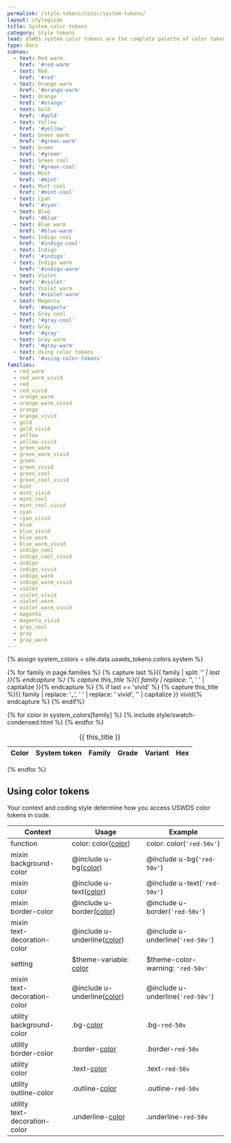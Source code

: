 ```yaml
---
permalink: /style-tokens/color/system-tokens/
layout: styleguide
title: System color tokens
category: Style tokens
lead: USWDS system color tokens are the complete palette of color tokens from which any project can build a theme palette
type: docs
subnav:
  - text: Red warm
    href: '#red-warm'
  - text: Red
    href: '#red'
  - text: Orange warm
    href: '#orange-warm'
  - text: Orange
    href: '#orange'
  - text: Gold
    href: '#gold'
  - text: Yellow
    href: '#yellow'
  - text: Green warm
    href: '#green-warm'
  - text: Green
    href: '#green'
  - text: Green cool
    href: '#green-cool'
  - text: Mint
    href: '#mint'
  - text: Mint cool
    href: '#mint-cool'
  - text: Cyan
    href: '#cyan'
  - text: Blue
    href: '#blue'
  - text: Blue warm
    href: '#blue-warm'
  - text: Indigo cool
    href: '#indigo-cool'
  - text: Indigo
    href: '#indigo'
  - text: Indigo warm
    href: '#indigo-warm'
  - text: Violet
    href: '#violet'
  - text: Violet warm
    href: '#violet-warm'
  - text: Magenta
    href: '#magenta'
  - text: Gray cool
    href: '#gray-cool'
  - text: Gray
    href: '#gray'
  - text: Gray warm
    href: '#gray-warm'
  - text: Using color tokens
    href: '#using-color-tokens'
families:
  - red_warm
  - red_warm_vivid
  - red
  - red_vivid
  - orange_warm
  - orange_warm_vivid
  - orange
  - orange_vivid
  - gold
  - gold_vivid
  - yellow
  - yellow_vivid
  - green_warm
  - green_warm_vivid
  - green
  - green_vivid
  - green_cool
  - green_cool_vivid
  - mint
  - mint_vivid
  - mint_cool
  - mint_cool_vivid
  - cyan
  - cyan_vivid
  - blue
  - blue_vivid
  - blue_warm
  - blue_warm_vivid
  - indigo_cool
  - indigo_cool_vivid
  - indigo
  - indigo_vivid
  - indigo_warm
  - indigo_warm_vivid
  - violet
  - violet_vivid
  - violet_warm
  - violet_warm_vivid
  - magenta
  - magenta_vivid
  - gray_cool
  - gray
  - gray_warm
---
```


{% assign system_colors = site.data.uswds_tokens.colors.system %}

<div class="padding-top-1 tablet:padding-top-3 maxw-tablet-lg">

  {% for family in page.families %}
    {% capture last %}{{ family | split: '_' | last }}{% endcapture %}
    {% capture this_title %}{{ family | replace: '_', ' ' | capitalize }}{% endcapture %}
    {% if last == 'vivid' %}
      {% capture this_title %}{{ family | replace: '_', ' ' | replace: ' vivid', '' | capitalize }}<span class="text-normal"> vivid</span>{% endcapture %}
    {% endif%}
    <div class="site-table-wrapper">
      <table class="usa-table-borderless site-table-responsive">
        <caption class="site-caption-swatches" id="{{ family | replace: '_', '-' }}">{{ this_title }}</caption>
        <thead>
          <tr>
            <th scope="col">Color</th>
            <th scope="col">System token</th>
            <th scope="col">Family</th>
            <th scope="col">Grade</th>
            <th scope="col">Variant</th>
            <th scope="col" class="text-right">Hex</th>
          </tr>
        </thead>
        <tbody class="font-mono-2xs">
          {% for color in system_colors[family] %}
            {% include style/swatch-condensed.html %}
          {% endfor %}
        </tbody>
      </table>
    </div>
  {% endfor %}
</div>

## Using color tokens
Your context and coding style determine how you access USWDS color tokens in code.

<div class="site-table-wrapper">
  <table class="usa-table-borderless site-table-responsive">
    <thead>
      <tr>
        <th scope="col">Context</th>
        <th scope="col">Usage</th>
        <th scope="col">Example</th>
      </tr>
    </thead>
    <tbody class="font-mono-2xs">
      <tr>
        <td scope="row" data-title="Context">
          <span class="text-bold font-sans-3">function</span>
        </td>
        <td data-title="Usage">
          <span>
            color: color(<a href="{{ site.baseurl }}/style-tokens/color/state-tokens/" class="token">color</a>)
          </span>
        </td>
        <td data-title="Example">
          <span>
            color: color(<code>'red-50v'</code>)
          </span>
        </td>
      </tr>
      <tr>
        <td scope="row" data-title="Context">
          <span class="font-sans-3">
            <span class="text-bold">mixin</span><br/>
            <span>background-color</span>
          </span>
        </td>
        <td data-title="Usage">
          <span>
            @include u-bg(<a href="{{ site.baseurl }}/style-tokens/color/state-tokens/" class="token">color</a>)
          </span>
        </td>
        <td data-title="Example">
          <span>
            @include u-bg(<code>'red-50v'</code>)<br/>
          </span>
        </td>
      </tr>
      <tr>
        <td scope="row" data-title="Context">
          <span class="font-sans-3">
            <span class="text-bold">mixin</span><br/>
            <span>color</span>
          </span>
        </td>
        <td data-title="Usage">
          <span>
            @include u-text(<a href="{{ site.baseurl }}/style-tokens/color/state-tokens/" class="token">color</a>)<br/>
          </span>
        </td>
        <td data-title="Example">
          <span>
            @include u-text(<code>'red-50v'</code>)<br/>
          </span>
        </td>
      </tr>
      <tr>
        <td scope="row" data-title="Context">
          <span class="font-sans-3">
            <span class="text-bold">mixin</span><br/>
            <span>border-color</span>
          </span>
        </td>
        <td data-title="Usage">
          <span>
            @include u-border(<a href="{{ site.baseurl }}/style-tokens/color/state-tokens/" class="token">color</a>)
          </span>
        </td>
        <td data-title="Example">
          <span>
            @include u-border(<code>'red-50v'</code>)<br/>
          </span>
        </td>
      </tr>
      <tr>
        <td scope="row" data-title="Context">
          <span class="font-sans-3">
            <span class="text-bold">mixin</span><br/>
            <span>text-decoration-color</span>
          </span>
        </td>
        <td data-title="Usage">
          <span>
            @include u-underline(<a href="{{ site.baseurl }}/style-tokens/color/state-tokens/" class="token">color</a>)
          </span>
        </td>
        <td data-title="Example">
          <span>
            @include u-underline(<code>'red-50v'</code>)<br/>
          </span>
        </td>
      </tr>
      <tr>
        <td scope="row" data-title="Context">
          <span>
            <span class="text-bold font-sans-3">setting</span><br/>
          </span>
        </td>
        <td data-title="Usage">
          <span>
            $theme-variable: <a href="{{ site.baseurl }}/style-tokens/color/state-tokens/" class="token">color</a>
          </span>
        </td>
        <td data-title="Example">
          <span>
            $theme-color-warning: <code>'red-50v'</code>
          </span>
        </td>
      </tr>
      <tr>
        <td scope="row" data-title="Context">
          <span class="font-sans-3">
            <span class="text-bold">mixin</span><br/>
            <span>text-decoration-color</span>
          </span>
        </td>
        <td data-title="Usage">
          <span>
            @include u-underline(<a href="{{ site.baseurl }}/style-tokens/color/state-tokens/" class="token">color</a>)
          </span>
        </td>
        <td data-title="Example">
          <span>
            @include u-underline(<code>'red-50v'</code>)<br/>
          </span>
        </td>
      </tr>
      <tr>
        <td scope="row" data-title="Context">
          <span class="font-sans-3">
            <span class="text-bold">utility</span><br/>
            <span>background-color</span>
          </span>
        </td>
        <td data-title="Usage">
          <span>
            .bg-<a href="{{ site.baseurl }}/style-tokens/color/state-tokens/" class="token">color</a>
          </span>
        </td>
        <td data-title="Example">
          <span>
            .bg-<code>red-50v</code>
          </span>
        </td>
      </tr>
      <tr>
        <td scope="row" data-title="Context">
          <span class="font-sans-3">
            <span class="text-bold">utility</span><br/>
            <span>border-color</span>
          </span>
        </td>
        <td data-title="Usage">
          <span>
            .border-<a href="{{ site.baseurl }}/style-tokens/color/state-tokens/" class="token">color</a>
          </span>
        </td>
        <td data-title="Example">
          <span>
            .border-<code>red-50v</code>
          </span>
        </td>
      </tr>
      <tr>
        <td scope="row" data-title="Context">
          <span class="font-sans-3">
            <span class="text-bold">utility</span><br/>
            <span>color</span>
          </span>
        </td>
        <td data-title="Usage">
          <span>
            .text-<a href="{{ site.baseurl }}/style-tokens/color/state-tokens/" class="token">color</a>
          </span>
        </td>
        <td data-title="Example">
          <span>
            .text-<code>red-50v</code>
          </span>
        </td>
      </tr>
      <tr>
        <td scope="row" data-title="Context">
          <span class="font-sans-3">
            <span class="text-bold">utility</span><br/>
            <span>outline-color</span>
          </span>
        </td>
        <td data-title="Usage">
          <span>
            .outline-<a href="{{ site.baseurl }}/style-tokens/color/state-tokens/" class="token">color</a>
          </span>
        </td>
        <td data-title="Example">
          <span>
            .outline-<code>red-50v</code>
          </span>
        </td>
      </tr>
      <tr>
        <td scope="row" data-title="Context">
          <span class="font-sans-3">
            <span class="text-bold">utility</span><br/>
            <span>text-decoration-color</span>
          </span>
        </td>
        <td data-title="Usage">
          <span>
            .underline-<a href="{{ site.baseurl }}/style-tokens/color/state-tokens/" class="token">color</a>
          </span>
        </td>
        <td data-title="Example">
          <span>
            .underline-<code>red-50v</code>
          </span>
        </td>
      </tr>
    </tbody>
  </table>
</div>
